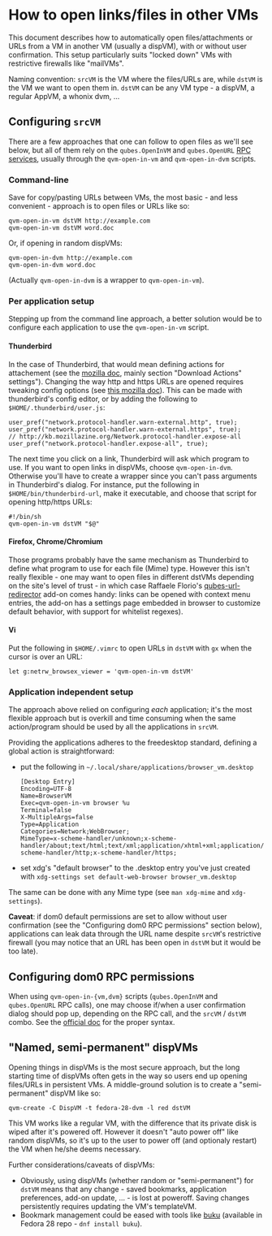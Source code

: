 How to open links/files in other VMs
====================================

This document describes how to automatically open files/attachments or URLs from a VM in another VM (usually a dispVM), with or without user confirmation. This setup particularly suits "locked down" VMs with restrictive firewalls like "mailVMs".

Naming convention: `srcVM` is the VM where the files/URLs are, while `dstVM` is the VM we want to open them in. `dstVM` can be any VM type - a dispVM, a regular AppVM, a whonix dvm, ...


Configuring `srcVM`
-------------------

There are a few approaches that one can follow to open files as we'll see below, but all of them rely on the `qubes.OpenInVM` and `qubes.OpenURL`  [RPC services](https://www.qubes-os.org/doc/qrexec3/#qubes-rpc-services), usually through the `qvm-open-in-vm` and `qvm-open-in-dvm` scripts.


### Command-line ###

Save for copy/pasting URLs between VMs, the most basic - and less convenient - approach is to open files or URLs like so:

~~~
qvm-open-in-vm dstVM http://example.com
qvm-open-in-vm dstVM word.doc
~~~

Or, if opening in random dispVMs:

~~~
qvm-open-in-dvm http://example.com
qvm-open-in-dvm word.doc
~~~

(Actually `qvm-open-in-dvm` is a wrapper to `qvm-open-in-vm`).


### Per application setup ###

Stepping up from the command line approach, a better solution would be to configure each application to use the `qvm-open-in-vm` script.


#### Thunderbird ####

In the case of Thunderbird, that would mean defining actions for attachement (see the [mozilla doc](http://kb.mozillazine.org/Actions_for_attachment_file_types), mainly section "Download Actions" settings"). Changing the way http and https URLs are opened requires tweaking config options (see [this mozilla doc](http://kb.mozillazine.org/Changing_the_web_browser_invoked_by_Thunderbird)). This can be made with thunderbird's config editor, or by adding the following to `$HOME/.thunderbird/user.js`:

~~~
user_pref("network.protocol-handler.warn-external.http", true);
user_pref("network.protocol-handler.warn-external.https", true);
// http://kb.mozillazine.org/Network.protocol-handler.expose-all
user_pref("network.protocol-handler.expose-all", true);
~~~

The next time you click on a link, Thunderbird will ask which program to use. If you want to open links in dispVMs, choose `qvm-open-in-dvm`. Otherwise you'll have to create a wrapper since you can't pass arguments in Thunderbird's dialog. For instance, put the following in `$HOME/bin/thunderbird-url`, make it executable, and choose that script for opening http/https URLs:

~~~
#!/bin/sh
qvm-open-in-vm dstVM "$@"
~~~

#### Firefox, Chrome/Chromium ####

Those programs probably have the same mechanism as Thunderbird to define what program to use for each file (Mime) type. However this isn't really flexible - one may want to open files in different dstVMs depending on the site's level of trust - in which case Raffaele Florio's [qubes-url-redirector](https://github.com/raffaeleflorio/qubes-url-redirector) add-on comes handy: links can be opened with context menu entries, the add-on has a settings page embedded in browser to customize default behavior, with support for whitelist regexes).


#### Vi ####

Put the following in `$HOME/.vimrc` to open URLs in `dstVM` with `gx` when the cursor is over an URL:

~~~
let g:netrw_browsex_viewer = 'qvm-open-in-vm dstVM'
~~~

### Application independent setup ###

The approach above relied on configuring *each* application; it's the most flexible approach but is overkill and time consuming when the same action/program should be used by all the applications in `srcVM`.

Providing the applications adheres to the freedesktop standard, defining a global action is straightforward:

- put the following in `~/.local/share/applications/browser_vm.desktop`

	~~~
	[Desktop Entry]
	Encoding=UTF-8
	Name=BrowserVM
	Exec=qvm-open-in-vm browser %u
	Terminal=false
	X-MultipleArgs=false
	Type=Application
	Categories=Network;WebBrowser;
	MimeType=x-scheme-handler/unknown;x-scheme-handler/about;text/html;text/xml;application/xhtml+xml;application/xml;application/vnd.mozilla.xul+xml;application/rss+xml;application/rdf+xml;image/gif;image/jpeg;image/png;x-scheme-handler/http;x-scheme-handler/https;
	~~~

- set xdg's "default browser" to the .desktop entry you've just created with `xdg-settings set default-web-browser browser_vm.desktop`

The same can be done with any Mime type (see `man xdg-mime` and `xdg-settings`).

**Caveat**: if dom0 default permissions are set to allow without user confirmation (see the "Configuring dom0 RPC permissions" section below), applications can leak data through the URL name despite `srcVM`'s restrictive firewall (you may notice that an URL has been open in `dstVM` but it would be too late).


Configuring dom0 RPC permissions
--------------------------------

When using `qvm-open-in-{vm,dvm}` scripts (`qubes.OpenInVM` and `qubes.OpenURL` RPC calls), one may choose if/when a user confirmation dialog should pop up, depending on the RPC call, and the `srcVM` / `dstVM` combo. See the [official doc](https://www.qubes-os.org/doc/rpc-policy/) for the proper syntax.


"Named, semi-permanent" dispVMs
-------------------------------

Opening things in dispVMs is the most secure approach, but the long starting time of dispVMs often gets in the way so users end up opening files/URLs in persistent VMs. A middle-ground solution is to create a "semi-permanent" dispVM like so:

~~~
qvm-create -C DispVM -t fedora-28-dvm -l red dstVM
~~~

This VM works like a regular VM, with the difference that its private disk is wiped after it's powered off. However it doesn't "auto power off" like random dispVMs, so it's up to the user to power off (and optionaly restart) the VM when he/she deems necessary.


Further considerations/caveats of dispVMs:

- Obviously, using dispVMs (whether random or "semi-permanent") for `dstVM` means that any change - saved bookmarks, application preferences, add-on update, ... - is lost at poweroff. Saving changes persistently requires updating the VM's templateVM.
- Bookmark management could be eased with tools like [buku](https://github.com/jarun/Buku) (available in Fedora 28 repo - `dnf install buku`).

